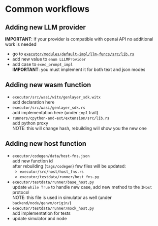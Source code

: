 # Common workflows

## Adding new LLM provider
**IMPORTANT**: If your provider is compatible with openai API no additional work is needed

- go to [`executor/modules/default-impl/llm-funcs/src/lib.rs`](../../executor/modules/default-impl/llm-funcs/src/lib.rs)
- add new value to `enum LLLMProvider`
- add case to `exec_prompt_impl`<br>
    **IMPORTANT**: you must implement it for both text and json modes

## Adding new wasm function
- `executor/src/wasi/witx/genlayer_sdk.witx`<br>
    add declaration here
- `executor/src/wasi/genlayer_sdk.rs`<br>
    add implementation here (under `impl` trait)
- `runners/cpython-and-ext/extension/src/lib.rs`<br>
    add python proxy<br>
    NOTE: this will change hash, rebuilding will show you the new one

## Adding new host function

- `executor/codegen/data/host-fns.json`<br>
    add new function id<br>
    after rebuilding (`tags/codegen`) few files will be updated:
    - `executor/src/host/host_fns.rs`
    - `executor/testdata/runner/host_fns.py`
- `executor/testdata/runner/base_host.py`<br>
    update `while True` to handle new case, add new method to the `IHost` protocol<br>
    NOTE: this file is used in simulator as well (under `backend/node/genvm/origin/`)
- `executor/testdata/runner/mock_host.py`<br>
    add implementation for tests
- update simulator and node
